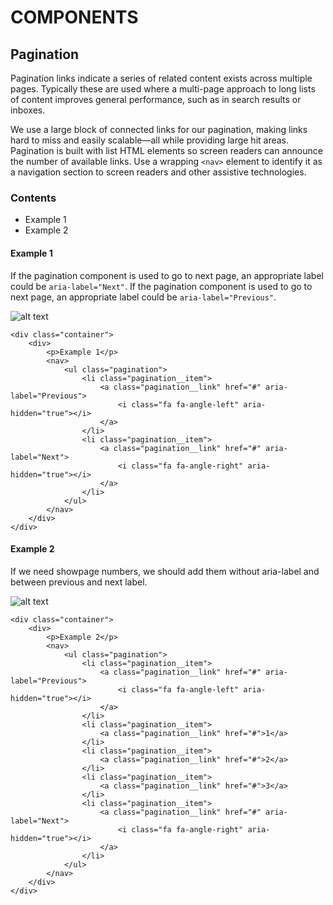 # COMPONENTS

## Pagination

Pagination links indicate a series of related content exists across multiple pages. Typically these are used where a multi-page approach to long lists of content improves general performance, such as in search results or inboxes.

We use a large block of connected links for our pagination, making links hard to miss and easily scalable—all while providing large hit areas. Pagination is built with list HTML elements so screen readers can announce the number of available links. Use a wrapping `<nav>` element to identify it as a navigation section to screen readers and other assistive technologies.

### Contents

- Example 1
- Example 2


#### Example 1

If the pagination component is used to go to next page, an appropriate label could be `aria-label="Next"`.
If the pagination component is used to go to next page, an appropriate label could be `aria-label="Previous"`.

![alt text](http://i.imgur.com/1tdJsDQ.png "Logo Title Text 1")

````
<div class="container">
    <div>
        <p>Example 1</p>
        <nav>
            <ul class="pagination">
                <li class="pagination__item">
                    <a class="pagination__link" href="#" aria-label="Previous">
                        <i class="fa fa-angle-left" aria-hidden="true"></i>
                    </a>
                </li>
                <li class="pagination__item">
                    <a class="pagination__link" href="#" aria-label="Next">
                        <i class="fa fa-angle-right" aria-hidden="true"></i>
                    </a>
                </li>
            </ul>
        </nav>
    </div>
</div>
````

#### Example 2

If we need showpage numbers, we should add them without aria-label and between previous and next label.

![alt text](http://i.imgur.com/EFEliiZ.png "Logo Title Text 1")

````
<div class="container">
    <div>
        <p>Example 2</p>
        <nav>
            <ul class="pagination">
                <li class="pagination__item">
                    <a class="pagination__link" href="#" aria-label="Previous">
                        <i class="fa fa-angle-left" aria-hidden="true"></i>
                    </a>
                </li>
                <li class="pagination__item">
                    <a class="pagination__link" href="#">1</a>
                </li>
                <li class="pagination__item">
                    <a class="pagination__link" href="#">2</a>
                </li>
                <li class="pagination__item">
                    <a class="pagination__link" href="#">3</a>
                </li>
                <li class="pagination__item">
                    <a class="pagination__link" href="#" aria-label="Next">
                        <i class="fa fa-angle-right" aria-hidden="true"></i>
                    </a>
                </li>
            </ul>
        </nav>
    </div>
</div>
````
